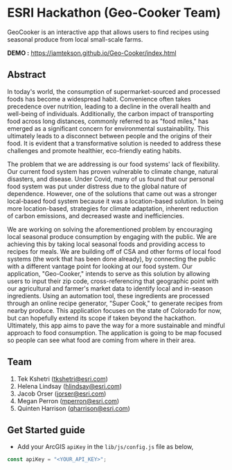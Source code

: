 # ESRI Hackathon (Geo-Cooker Team)

GeoCooker is an interactive app that allows users to find recipes using seasonal produce from local small-scale farms.

**DEMO :** https://iamtekson.github.io/Geo-Cooker/index.html

## Abstract

In today's world, the consumption of supermarket-sourced and processed foods has become a widespread habit. Convenience often takes precedence over nutrition, leading to a decline in the overall health and well-being of individuals. Additionally, the carbon impact of transporting food across long distances, commonly referred to as "food miles," has emerged as a significant concern for environmental sustainability. This ultimately leads to a disconnect between people and the origins of their food. It is evident that a transformative solution is needed to address these challenges and promote healthier, eco-friendly eating habits.

The problem that we are addressing is our food systems' lack of flexibility. Our current food system has proven vulnerable to climate change, natural disasters, and disease. Under Covid, many of us found that our personal food system was put under distress due to the global nature of dependence. However, one of the solutions that came out was a stronger local-based food system because it was a location-based solution. In being more location-based, strategies for climate adaptation, inherent reduction of carbon emissions, and decreased waste and inefficiencies.

We are working on solving the aforementioned problem by encouraging local seasonal produce consumption by engaging with the public. We are achieving this by taking local seasonal foods and providing access to recipes for meals. We are building off of CSA and other forms of local food systems (the work that has been done already), by connecting the public with a different vantage point for looking at our food system. Our application, "Geo-Cooker," intends to serve as this solution by allowing users to input their zip code, cross-referencing that geographic point with our agricultural and farmer's market data to identify local and in-season ingredients. Using an automation tool, these ingredients are processed through an online recipe generator, "Super Cook," to generate recipes from nearby produce. This application focuses on the state of Colorado for now, but can hopefully extend its scope if taken beyond the hackathon. Ultimately, this app aims to pave the way for a more sustainable and mindful approach to food consumption. The application is going to be map focused so people can see what food are coming from where in their area.

## Team

1. Tek Kshetri (tkshetri@esri.com)
2. Helena Lindsay (hlindsay@esri.com)
3. Jacob Orser (jorser@esri.com)
4. Megan Perron (mperron@esri.com)
5. Quinten Harrison (qharrison@esri.com)

## Get Started guide

- Add your ArcGIS `apiKey` in the `lib/js/config.js` file as below,

```js
const apiKey = "<YOUR_API_KEY>";
```
